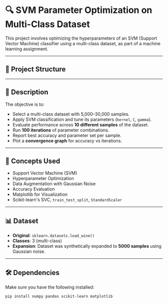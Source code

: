# 🔍 SVM Parameter Optimization on Multi-Class Dataset

This project involves optimizing the hyperparameters of an SVM (Support Vector Machine) classifier using a multi-class dataset, as part of a machine learning assignment.

---

## 📁 Project Structure


---

## 📘 Description

The objective is to:
- Select a multi-class dataset with 5,000–30,000 samples.
- Apply SVM classification and tune its parameters (`kernel`, `C`, `gamma`).
- Evaluate performance across **10 different samples** of the dataset.
- Run **100 iterations** of parameter combinations.
- Report best accuracy and parameter set per sample.
- Plot a **convergence graph** for accuracy vs iterations.

---

## 🧠 Concepts Used

- Support Vector Machine (SVM)
- Hyperparameter Optimization
- Data Augmentation with Gaussian Noise
- Accuracy Evaluation
- Matplotlib for Visualization
- Scikit-learn's SVC, `train_test_split`, `StandardScaler`

---

## 📊 Dataset

- **Original**: `sklearn.datasets.load_wine()`
- **Classes**: 3 (multi-class)
- **Expansion**: Dataset was synthetically expanded to **5000 samples** using Gaussian noise.

---

## 🛠️ Dependencies

Make sure you have the following installed:

```bash
pip install numpy pandas scikit-learn matplotlib

